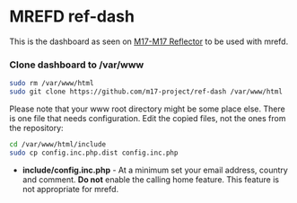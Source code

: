 # MREFD ref-dash

This is the dashboard as seen on [M17-M17 Reflector](https://ref.m17.link) to be used with mrefd.

### Clone dashboard to /var/www

```bash
sudo rm /var/www/html
sudo git clone https://github.com/m17-project/ref-dash /var/www/html     # or where ever your system www root is located
```

Please note that your www root directory might be some place else. There is one file that needs configuration. Edit the copied files, not the ones from the repository:

```bash
cd /var/www/html/include
sudo cp config.inc.php.dist config.inc.php
```

- **include/config.inc.php** - At a minimum set your email address, country and comment. **Do not** enable the calling home feature. This feature is not appropriate for mrefd.